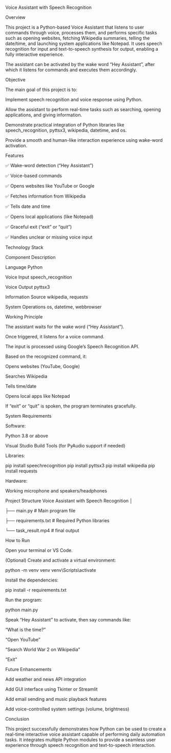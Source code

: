 Voice Assistant with Speech Recognition

Overview

This project is a Python-based Voice Assistant that listens to user commands through voice, processes them, and performs specific tasks such as opening websites, fetching Wikipedia summaries, telling the date/time, and launching system applications like Notepad.
It uses speech recognition for input and text-to-speech synthesis for output, enabling a fully interactive experience.

The assistant can be activated by the wake word “Hey Assistant”, after which it listens for commands and executes them accordingly.

Objective

The main goal of this project is to:

Implement speech recognition and voice response using Python.

Allow the assistant to perform real-time tasks such as searching, opening applications, and giving information.

Demonstrate practical integration of Python libraries like speech_recognition, pyttsx3, wikipedia, datetime, and os.

Provide a smooth and human-like interaction experience using wake-word activation.

Features


✅ Wake-word detection (“Hey Assistant”)

✅ Voice-based commands

✅ Opens websites like YouTube or Google

✅ Fetches information from Wikipedia

✅ Tells date and time

✅ Opens local applications (like Notepad)

✅ Graceful exit (“exit” or “quit”)

✅ Handles unclear or missing voice input

Technology Stack

Component	Description

Language	Python

Voice Input	speech_recognition

Voice Output	pyttsx3

Information Source	wikipedia, requests

System Operations	os, datetime, webbrowser

Working Principle

The assistant waits for the wake word (“Hey Assistant”).

Once triggered, it listens for a voice command.

The input is processed using Google’s Speech Recognition API.

Based on the recognized command, it:

Opens websites (YouTube, Google)

Searches Wikipedia

Tells time/date

Opens local apps like Notepad

If “exit” or “quit” is spoken, the program terminates gracefully.

System Requirements

Software:

Python 3.8 or above

Visual Studio Build Tools (for PyAudio support if needed)

Libraries:

pip install speechrecognition
pip install pyttsx3
pip install wikipedia
pip install requests


Hardware:

Working microphone and speakers/headphones

Project Structure
Voice Assistant with Speech Recognition
│

├── main.py                # Main program file

├── requirements.txt       # Required Python libraries

└── task_result.mp4        # final output

How to Run

Open your terminal or VS Code.

(Optional) Create and activate a virtual environment:

python -m venv venv
venv\Scripts\activate


Install the dependencies:

pip install -r requirements.txt


Run the program:

python main.py


Speak “Hey Assistant” to activate, then say commands like:

“What is the time?”

“Open YouTube”

“Search World War 2 on Wikipedia”

“Exit”

Future Enhancements

Add weather and news API integration

Add GUI interface using Tkinter or Streamlit

Add email sending and music playback features

Add voice-controlled system settings (volume, brightness)

Conclusion

This project successfully demonstrates how Python can be used to create a real-time interactive voice assistant capable of performing daily automation tasks. It integrates multiple Python modules to provide a seamless user experience through speech recognition and text-to-speech interaction.
